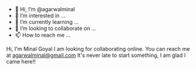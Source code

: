- 👋 Hi, I’m @agarwalminal
- 👀 I’m interested in ...
- 🌱 I’m currently learning ...
- 💞️ I’m looking to collaborate on ...
- 📫 How to reach me ...

<!---
agarwalminal/agarwalminal is a ✨ special ✨ repository because its `README.md` (this file) appears on your GitHub profile.
You can click the Preview link to take a look at your changes.
--->
Hi, I'm Minal Goyal
I am looking for collaborating online. 
You can reach me at agarwalminal@gmail.com
It's never late to start something, I am glad I came here!!
